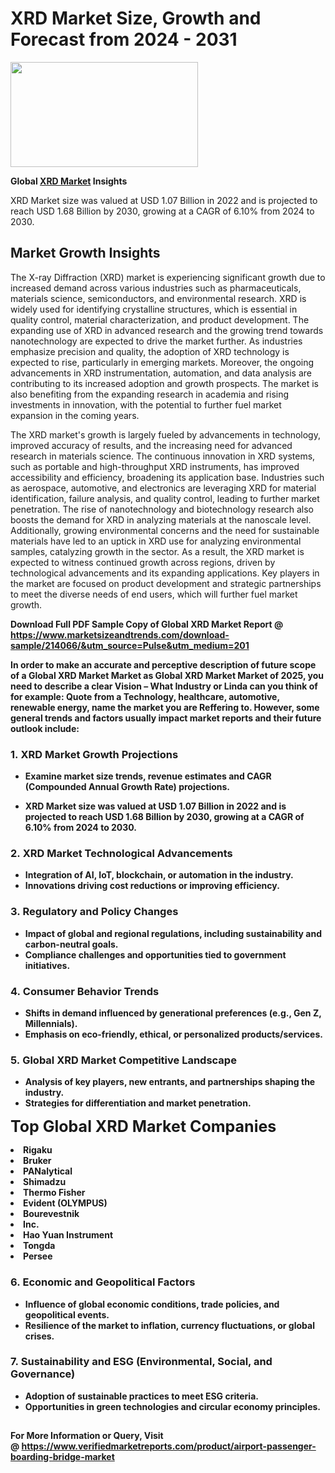 <H1>XRD Market Size, Growth and Forecast from 2024 - 2031</H1><img class="aligncenter size-medium wp-image-584254" src="https://thirdeyenews.in/wp-content/uploads/2024/09/Global-Market-Research-300x168.jpeg" alt="" width="300" height="168" /><p><strong>Global&nbsp;<a href="https://www.marketsizeandtrends.com/download-sample/214066/&amp;utm_source=Pulse&amp;utm_medium=201">XRD Market</a> Insights</strong></p><p>XRD Market size was valued at USD 1.07 Billion in 2022 and is projected to reach USD 1.68 Billion by 2030, growing at a CAGR of 6.10% from 2024 to 2030.</p><p><h2>Market Growth Insights</h2> <p>The X-ray Diffraction (XRD) market is experiencing significant growth due to increased demand across various industries such as pharmaceuticals, materials science, semiconductors, and environmental research. XRD is widely used for identifying crystalline structures, which is essential in quality control, material characterization, and product development. The expanding use of XRD in advanced research and the growing trend towards nanotechnology are expected to drive the market further. As industries emphasize precision and quality, the adoption of XRD technology is expected to rise, particularly in emerging markets. Moreover, the ongoing advancements in XRD instrumentation, automation, and data analysis are contributing to its increased adoption and growth prospects. The market is also benefiting from the expanding research in academia and rising investments in innovation, with the potential to further fuel market expansion in the coming years.</p> <p><strong></strong></p> <p>The XRD market's growth is largely fueled by advancements in technology, improved accuracy of results, and the increasing need for advanced research in materials science. The continuous innovation in XRD systems, such as portable and high-throughput XRD instruments, has improved accessibility and efficiency, broadening its application base. Industries such as aerospace, automotive, and electronics are leveraging XRD for material identification, failure analysis, and quality control, leading to further market penetration. The rise of nanotechnology and biotechnology research also boosts the demand for XRD in analyzing materials at the nanoscale level. Additionally, growing environmental concerns and the need for sustainable materials have led to an uptick in XRD use for analyzing environmental samples, catalyzing growth in the sector. As a result, the XRD market is expected to witness continued growth across regions, driven by technological advancements and its expanding applications. Key players in the market are focused on product development and strategic partnerships to meet the diverse needs of end users, which will further fuel market growth. <p><strong></p><p><span class=""><strong>Download Full PDF Sample Copy of Global XRD Market Report</strong> @ <a href="https://www.marketsizeandtrends.com/download-sample/214066/&amp;utm_source=Pulse&amp;utm_medium=201" target="_blank">https://www.marketsizeandtrends.com/download-sample/214066/&amp;utm_source=Pulse&amp;utm_medium=201</a></span></p><p>In order to make an accurate and perceptive description of future scope of a Global&nbsp;XRD Market Market as Global&nbsp;XRD Market Market of 2025, you need to describe a clear Vision &ndash; What Industry or Linda can you think of for example: Quote from a Technology, healthcare, automotive, renewable energy, name the market you are Reffering to. However, some general trends and factors usually impact market reports and their future outlook include:</p><h3>1.&nbsp;<strong>XRD Market Growth Projections</strong></h3><ul><li>Examine market size trends, revenue estimates and CAGR (Compounded Annual Growth Rate) projections.</li><li><p>XRD Market size was valued at USD 1.07 Billion in 2022 and is projected to reach USD 1.68 Billion by 2030, growing at a CAGR of 6.10% from 2024 to 2030.</p></li></ul><h3>2.&nbsp;<strong>XRD Market Technological Advancements</strong></h3><ul><li>Integration of AI, IoT, blockchain, or automation in the industry.</li><li>Innovations driving cost reductions or improving efficiency.</li></ul><h3>3.&nbsp;<strong>Regulatory and Policy Changes</strong></h3><ul><li>Impact of global and regional regulations, including sustainability and carbon-neutral goals.</li><li>Compliance challenges and opportunities tied to government initiatives.</li></ul><h3>4.&nbsp;<strong>Consumer Behavior Trends</strong></h3><ul><li>Shifts in demand influenced by generational preferences (e.g., Gen Z, Millennials).</li><li>Emphasis on eco-friendly, ethical, or personalized products/services.</li></ul><h3>5.&nbsp;<strong>Global XRD Market Competitive Landscape</strong></h3><ul><li>Analysis of key players, new entrants, and partnerships shaping the industry.</li><li>Strategies for differentiation and market penetration.</li></ul><p data-pm-slice="1 1 []"><span style="color: inherit; font-family: inherit; font-size: 25px;">Top Global XRD Market Companies</span></p><div class="" data-test-id=""><p><li>Rigaku</li><li> Bruker</li><li> PANalytical</li><li> Shimadzu</li><li> Thermo Fisher</li><li> Evident (OLYMPUS)</li><li> Bourevestnik</li><li> Inc.</li><li> Hao Yuan Instrument</li><li> Tongda</li><li> Persee</li></p></div><h3>6.&nbsp;<strong>Economic and Geopolitical Factors</strong></h3><ul><li>Influence of global economic conditions, trade policies, and geopolitical events.</li><li>Resilience of the market to inflation, currency fluctuations, or global crises.</li></ul><h3>7.&nbsp;<strong>Sustainability and ESG (Environmental, Social, and Governance)</strong></h3><ul><li>Adoption of sustainable practices to meet ESG criteria.</li><li>Opportunities in green technologies and circular economy principles.</li></ul><h2><strong style="font-size: 14px;">For More Information or Query, Visit @&nbsp;</strong><a style="background-color: #ffffff; font-size: 14px;" href="https://www.marketsizeandtrends.com/report/xrd-market/" target="_blank">https://www.verifiedmarketreports.com/product/airport-passenger-boarding-bridge-market</a></h2>
